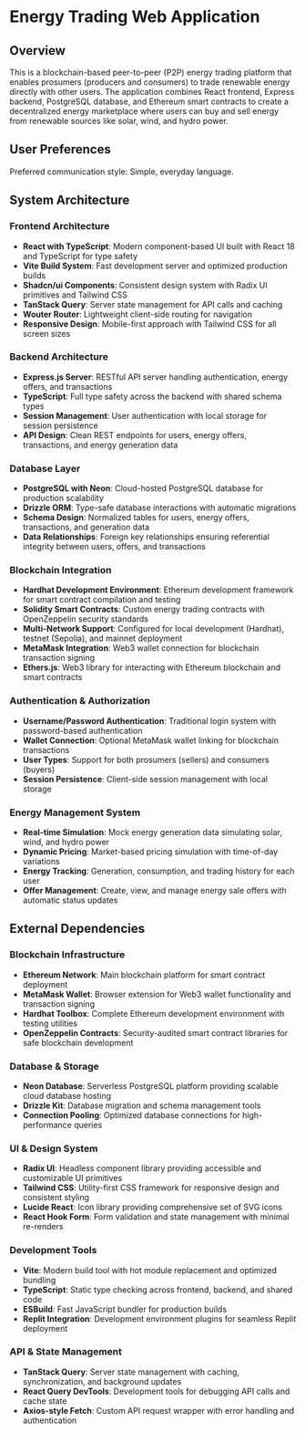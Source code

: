 # Energy Trading Web Application

## Overview

This is a blockchain-based peer-to-peer (P2P) energy trading platform that enables prosumers (producers and consumers) to trade renewable energy directly with other users. The application combines React frontend, Express backend, PostgreSQL database, and Ethereum smart contracts to create a decentralized energy marketplace where users can buy and sell energy from renewable sources like solar, wind, and hydro power.

## User Preferences

Preferred communication style: Simple, everyday language.

## System Architecture

### Frontend Architecture
- **React with TypeScript**: Modern component-based UI built with React 18 and TypeScript for type safety
- **Vite Build System**: Fast development server and optimized production builds
- **Shadcn/ui Components**: Consistent design system with Radix UI primitives and Tailwind CSS
- **TanStack Query**: Server state management for API calls and caching
- **Wouter Router**: Lightweight client-side routing for navigation
- **Responsive Design**: Mobile-first approach with Tailwind CSS for all screen sizes

### Backend Architecture  
- **Express.js Server**: RESTful API server handling authentication, energy offers, and transactions
- **TypeScript**: Full type safety across the backend with shared schema types
- **Session Management**: User authentication with local storage for session persistence
- **API Design**: Clean REST endpoints for users, energy offers, transactions, and energy generation data

### Database Layer
- **PostgreSQL with Neon**: Cloud-hosted PostgreSQL database for production scalability  
- **Drizzle ORM**: Type-safe database interactions with automatic migrations
- **Schema Design**: Normalized tables for users, energy offers, transactions, and generation data
- **Data Relationships**: Foreign key relationships ensuring referential integrity between users, offers, and transactions

### Blockchain Integration
- **Hardhat Development Environment**: Ethereum development framework for smart contract compilation and testing
- **Solidity Smart Contracts**: Custom energy trading contracts with OpenZeppelin security standards
- **Multi-Network Support**: Configured for local development (Hardhat), testnet (Sepolia), and mainnet deployment
- **MetaMask Integration**: Web3 wallet connection for blockchain transaction signing
- **Ethers.js**: Web3 library for interacting with Ethereum blockchain and smart contracts

### Authentication & Authorization
- **Username/Password Authentication**: Traditional login system with password-based authentication
- **Wallet Connection**: Optional MetaMask wallet linking for blockchain transactions  
- **User Types**: Support for both prosumers (sellers) and consumers (buyers)
- **Session Persistence**: Client-side session management with local storage

### Energy Management System
- **Real-time Simulation**: Mock energy generation data simulating solar, wind, and hydro power
- **Dynamic Pricing**: Market-based pricing simulation with time-of-day variations
- **Energy Tracking**: Generation, consumption, and trading history for each user
- **Offer Management**: Create, view, and manage energy sale offers with automatic status updates

## External Dependencies

### Blockchain Infrastructure
- **Ethereum Network**: Main blockchain platform for smart contract deployment
- **MetaMask Wallet**: Browser extension for Web3 wallet functionality and transaction signing
- **Hardhat Toolbox**: Complete Ethereum development environment with testing utilities
- **OpenZeppelin Contracts**: Security-audited smart contract libraries for safe blockchain development

### Database & Storage
- **Neon Database**: Serverless PostgreSQL platform providing scalable cloud database hosting
- **Drizzle Kit**: Database migration and schema management tools
- **Connection Pooling**: Optimized database connections for high-performance queries

### UI & Design System
- **Radix UI**: Headless component library providing accessible and customizable UI primitives
- **Tailwind CSS**: Utility-first CSS framework for responsive design and consistent styling
- **Lucide React**: Icon library providing comprehensive set of SVG icons
- **React Hook Form**: Form validation and state management with minimal re-renders

### Development Tools
- **Vite**: Modern build tool with hot module replacement and optimized bundling
- **TypeScript**: Static type checking across frontend, backend, and shared code
- **ESBuild**: Fast JavaScript bundler for production builds
- **Replit Integration**: Development environment plugins for seamless Replit deployment

### API & State Management
- **TanStack Query**: Server state management with caching, synchronization, and background updates
- **React Query DevTools**: Development tools for debugging API calls and cache state
- **Axios-style Fetch**: Custom API request wrapper with error handling and authentication